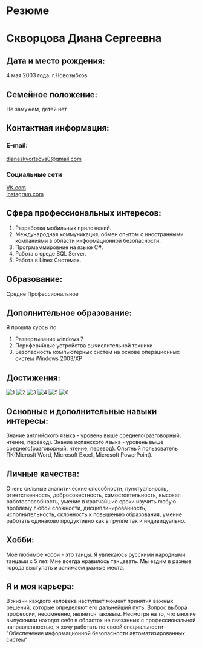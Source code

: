 # Резюме
# Скворцова Диана Сергеевна
## Дата и место рождения: 
4 мая 2003 года. г.Новозыбков.
## Семейное положение: 
Не замужем, детей нет
## Контактная информация:
### E-mail:
dianaskvortsova0@gmail.com
### Социальные сети
[VK.com](https://vk.com/anananas11)<br>
[instagram.com](https://vk.com/away.php?utf=1&to=https%3A%2F%2Finstagram.com%2Fd_skvr%3Futm_medium%3Dcopy_link)
## Сфера профессиональных интересов: 
1. Разработка мобильных приложений.
2. Международная коммуникация, обмен опытом с иностранными компаниями в области информационной безопасности.
3. Прогрмаммировние на языке С#.
4. Работа в среде SQL Server.
5. Работа в Linex Системах.
## Образование: 
Средне Профессиональное 
## Дополнительное образование:
Я прошла курсы по:
1. Развертывание windows 7
2. Периферийные устройства вычислительной техники
3. Безопасность компьютерных систем на основе операционных систем Windows 2003/XP
 

## Достижения:
![1](https://user-images.githubusercontent.com/94104072/143002260-c8e7379a-c79c-4aa0-b678-68780ef16921.png)
![2](https://user-images.githubusercontent.com/94104072/143002691-dc588d79-cc0a-497f-9f26-1a70f646ad88.png)
![3](https://user-images.githubusercontent.com/94104072/145085073-dfde2bb1-5d2c-46d5-b972-0a90105d4a91.jpg)
![4](https://user-images.githubusercontent.com/94104072/142999304-1225e09a-a492-45a5-a5dc-5f61f474ae44.jpg)
![5](https://user-images.githubusercontent.com/94104072/142999333-4de6b7cf-82c1-4bfb-b1a2-7f2e243680e6.jpg)
![6](https://user-images.githubusercontent.com/94104072/143671479-67e9538e-f767-4d2c-b2bc-b38c8870d3ca.jpg)



 


## Основные и дополнительные навыки интересы:
Знание английского языка - уровень выше среднего(разговорный, чтение, перевод).
Знание испанского языка - уровень выше среднего(разговорный, чтение, перевод).
Опытный пользователь ПК(Microsft Word, Microsoft Excel, Microsoft PowerPoint).
## Личные качества:
Очень сильные аналитические способности, пунктуальность, ответственность, добросовестность, самостоятельность, высокая работоспособность, умение в кратчайшие сроки изучить любую проблему любой сложности, дисциплинированность, исполнительность, склонность к повышению образования, умение работать одинаково продуктивно как в группе так и индивидуально.

## Хобби:
Моё любимое хобби - это танцы. Я увлекаюсь русскими народными танцами с 5 лет. Мне всегда нравилось танцевать. Мы ездим в разные города выступать и занимаем разные места.

## Я и моя карьера:
В жизни каждого человека наступает момент принятия важных решений, которые определяют его дальнейший путь. Вопрос выбора профессии, несомненно, является таковым. Несмотря на то, что многие выпускники находят себя в областях не связанных с профессиональной направленностью, я хочу работать по своей специальности - "Обеспечение информационной безопасности автоматизированных систем"

